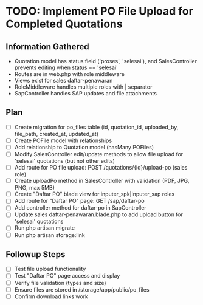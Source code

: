 # TODO: Implement PO File Upload for Completed Quotations

## Information Gathered
- Quotation model has status field ('proses', 'selesai'), and SalesController prevents editing when status == 'selesai'
- Routes are in web.php with role middleware
- Views exist for sales daftar-penawaran
- RoleMiddleware handles multiple roles with | separator
- SapController handles SAP updates and file attachments

## Plan
- [ ] Create migration for po_files table (id, quotation_id, uploaded_by, file_path, created_at, updated_at)
- [ ] Create POFile model with relationships
- [ ] Add relationship to Quotation model (hasMany POFiles)
- [ ] Modify SalesController edit/update methods to allow file upload for 'selesai' quotations (but not other edits)
- [ ] Add route for PO file upload: POST /quotations/{id}/upload-po (sales role)
- [ ] Create uploadPo method in SalesController with validation (PDF, JPG, PNG, max 5MB)
- [ ] Create "Daftar PO" blade view for inputer_spk|inputer_sap roles
- [ ] Add route for "Daftar PO" page: GET /sap/daftar-po
- [ ] Add controller method for daftar-po in SapController
- [ ] Update sales daftar-penawaran.blade.php to add upload button for 'selesai' quotations
- [ ] Run php artisan migrate
- [ ] Run php artisan storage:link

## Followup Steps
- [ ] Test file upload functionality
- [ ] Test "Daftar PO" page access and display
- [ ] Verify file validation (types and size)
- [ ] Ensure files are stored in /storage/app/public/po_files
- [ ] Confirm download links work
